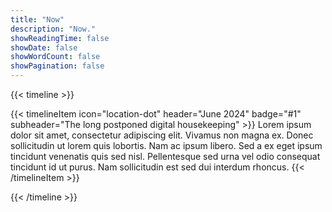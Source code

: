```yaml
---
title: "Now"
description: "Now."
showReadingTime: false
showDate: false
showWordCount: false
showPagination: false
---
```

{{< timeline >}}

{{< timelineItem icon="location-dot" header="June 2024" badge="#1" subheader="The long postponed digital housekeeping" >}}
Lorem ipsum dolor sit amet, consectetur adipiscing elit. Vivamus non magna ex. Donec sollicitudin ut lorem quis lobortis. Nam ac ipsum libero. Sed a ex eget ipsum tincidunt venenatis quis sed nisl. Pellentesque sed urna vel odio consequat tincidunt id ut purus. Nam sollicitudin est sed dui interdum rhoncus. 
{{< /timelineItem >}}

{{< /timeline >}}